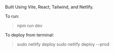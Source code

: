 Built Using Vite, React, Tailwind, and Netlify.

To run:
> npm run dev

To deploy from terminal:
> sudo netlify deploy
> sudo netlify deploy --prod
